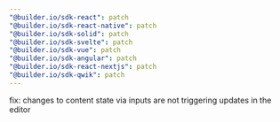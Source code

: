 ```yaml
---
"@builder.io/sdk-react": patch
"@builder.io/sdk-react-native": patch
"@builder.io/sdk-solid": patch
"@builder.io/sdk-svelte": patch
"@builder.io/sdk-vue": patch
"@builder.io/sdk-angular": patch
"@builder.io/sdk-react-nextjs": patch
"@builder.io/sdk-qwik": patch
---
```


fix: changes to content state via inputs are not triggering updates in the editor
